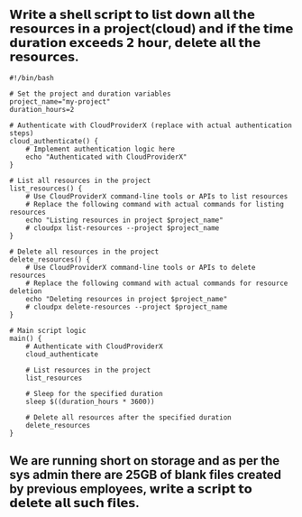 ## 𝗪𝗿𝗶𝘁𝗲 𝗮 𝘀𝗵𝗲𝗹𝗹 𝘀𝗰𝗿𝗶𝗽𝘁 𝘁𝗼 𝗹𝗶𝘀𝘁 𝗱𝗼𝘄𝗻 𝗮𝗹𝗹 𝘁𝗵𝗲 𝗿𝗲𝘀𝗼𝘂𝗿𝗰𝗲𝘀 𝗶𝗻 𝗮 𝗽𝗿𝗼𝗷𝗲𝗰𝘁(𝗰𝗹𝗼𝘂𝗱) 𝗮𝗻𝗱 𝗶𝗳 𝘁𝗵𝗲 𝘁𝗶𝗺𝗲 𝗱𝘂𝗿𝗮𝘁𝗶𝗼𝗻 𝗲𝘅𝗰𝗲𝗲𝗱𝘀 𝟮 𝗵𝗼𝘂𝗿, 𝗱𝗲𝗹𝗲𝘁𝗲 𝗮𝗹𝗹 𝘁𝗵𝗲 𝗿𝗲𝘀𝗼𝘂𝗿𝗰𝗲𝘀.

```
#!/bin/bash

# Set the project and duration variables
project_name="my-project"
duration_hours=2

# Authenticate with CloudProviderX (replace with actual authentication steps)
cloud_authenticate() {
    # Implement authentication logic here
    echo "Authenticated with CloudProviderX"
}

# List all resources in the project
list_resources() {
    # Use CloudProviderX command-line tools or APIs to list resources
    # Replace the following command with actual commands for listing resources
    echo "Listing resources in project $project_name"
    # cloudpx list-resources --project $project_name
}

# Delete all resources in the project
delete_resources() {
    # Use CloudProviderX command-line tools or APIs to delete resources
    # Replace the following command with actual commands for resource deletion
    echo "Deleting resources in project $project_name"
    # cloudpx delete-resources --project $project_name
}

# Main script logic
main() {
    # Authenticate with CloudProviderX
    cloud_authenticate

    # List resources in the project
    list_resources

    # Sleep for the specified duration
    sleep $((duration_hours * 3600))

    # Delete all resources after the specified duration
    delete_resources
}
```

## We are running short on storage and as per the sys admin there are 25GB of blank files created by previous employees, 𝘄𝗿𝗶𝘁𝗲 𝗮 𝘀𝗰𝗿𝗶𝗽𝘁 𝘁𝗼 𝗱𝗲𝗹𝗲𝘁𝗲 𝗮𝗹𝗹 𝘀𝘂𝗰𝗵 𝗳𝗶𝗹𝗲𝘀.
